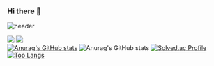### Hi there 👋

<!--
**jinyeee/jinyeee** is a ✨ _special_ ✨ repository because its `README.md` (this file) appears on your GitHub profile.

Here are some ideas to get you started:

- 🔭 I’m currently working on ...
- 🌱 I’m currently learning ...
- 👯 I’m looking to collaborate on ...
- 🤔 I’m looking for help with ...
- 💬 Ask me about ...
- 📫 How to reach me: ...
- 😄 Pronouns: ...
- ⚡ Fun fact: ...
-->
![header](https://capsule-render.vercel.app/api?type=wave&color=B5D5C5&height=300&section=header&text=jinyeee%&fontSize=90&fontColor=EAC7C7)<br> <!-- //헤더-->
<!--
헤더 예시
<img src="https://capsule-render.vercel.app/api?type=wave&color=auto&height=300&section=header&text=capsule%20render&fontSize=90" />
-->
 <a href="클릭시 이동할 링크" target="_blank"><img src="https://img.shields.io/badge/뱃지-색코드?style=flat-square&logo=이미지 이름&logoColor=white"/></a>
 <img src="https://img.shields.io/badge/뱃지-색코드?style=for-the-badge&logo=이미지 이름&logoColor=black"><br>
[![Anurag's GitHub stats](https://github-readme-stats.vercel.app/api?username=jinyeee)](https://github.com/jinyeee/github-readme-stats) 
![Anurag's GitHub stats](https://github-readme-stats.vercel.app/api?username=jinyeee&show_icons=true&theme=radical) <!-- //스탯-->
[![Solved.ac Profile](http://mazassumnida.wtf/api/v2/generate_badge?boj=u20150180@smart2study.org)](https://solved.ac/u20150180@smart2study.org/) <!-- //백준아이디-->
[![Top Langs](https://github-readme-stats.vercel.app/api/top-langs/?username=jinyeee)](https://github.com/jinyeee/github-readme-stats)
<!--    //아이디 경로 오류 -> 왜 나는지 검색해도 안 나온다...    -->




